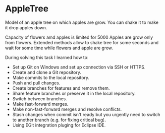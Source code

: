 AppleTree
=========

Model of an apple tree on which apples are grow. You can shake it to make it drop apples down.

Capacity of flowers amd apples is limited for 5000
Apples are grow only from flowers.
Extended methods allow to shake tree for some seconds and wait for some time while flowers and apple are grow.

During solving this task I learned how to:
 - Set up Git on Windows and set up connection via SSH or HTTPS.
 - Create and clone a Git repository.
 - Make commits to the local repository.
 - Push and pull changes.
 - Create branches for features and remove them.
 - Share feature branches or preserve it in the local repository.
 - Switch between branches.
 - Make fast-forward merges.
 - Make non-fast-forward merges and resolve conflicts.
 - Stash changes when commit isn't ready but you urgently need to switch to another branch (e.g. for fixing critical bug).
 - Using EGit integration pluging for Eclipse IDE.
